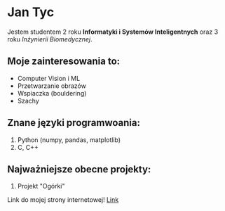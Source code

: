 

# Jan Tyc
Jestem studentem 2 roku **Informatyki i Systemów Inteligentnych** oraz 3 roku *Inżynierii Biomedycznej*.
## Moje zainteresowania to:
* Computer Vision i ML
* Przetwarzanie obrazów
* Wspiaczka (bouldering)
* Szachy

## Znane języki programwoania:
1. Python (numpy, pandas, matplotlib)
2. C, C++

## Najważniejsze obecne projekty:

1. Projekt "Ogórki"

Link do mojej strony internetowej!
[Link](https://tycjantyc.github.io)


